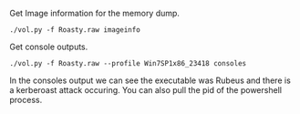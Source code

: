 Get Image information for the memory dump.

`./vol.py -f Roasty.raw imageinfo`

Get console outputs.

`./vol.py -f Roasty.raw --profile Win7SP1x86_23418 consoles`

In the consoles output we can see the executable was Rubeus and there is a kerberoast attack occuring. You can also pull the pid of the powershell process.
